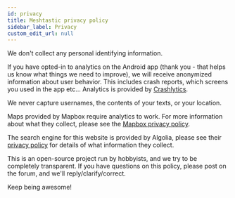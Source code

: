```yaml
---
id: privacy
title: Meshtastic privacy policy
sidebar_label: Privacy
custom_edit_url: null
---
```


We don't collect any personal identifying information.

If you have opted-in to analytics on the Android app (thank you - that helps us know what things we need to improve), we will receive anonymized information about user behavior.  This includes crash reports,  which screens you used in the app etc... Analytics is provided by [Crashlytics](https://firebase.google.com/products/crashlytics).

We never capture usernames, the contents of your texts, or your location.

Maps provided by Mapbox require analytics to work. For more information about what they collect, please see the [Mapbox privacy policy](https://www.mapbox.com/legal/privacy/).

The search engine for this website is provided by Algolia, please see their [privacy policy](https://www.algolia.com/policies/privacy/) for details of what information they collect.

This is an open-source project run by hobbyists, and we try to be completely transparent.  If you have questions on this policy, please post on the forum, and we'll reply/clarify/correct.

Keep being awesome!
